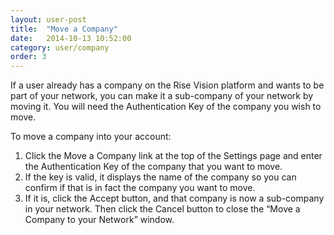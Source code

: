 ```yaml
---
layout: user-post
title:  "Move a Company"
date:   2014-10-13 10:52:00
category: user/company
order: 3
---
```


If a user already has a company on the Rise Vision platform and wants to be part of your network, you can make it a sub-company of your network by moving it.  You will need the Authentication Key of the company you wish to move.
 
To move a company into your account:

1. Click the Move a Company link at the top of the Settings page and enter the Authentication Key of the company that you want to move.
2.  If the key is valid, it displays the name of the company so you can confirm if that is in fact the company you want to move.
3. If it is, click the Accept button, and that company is now a sub-company in your network.  Then click the Cancel button to close the “Move a Company to your Network” window.


